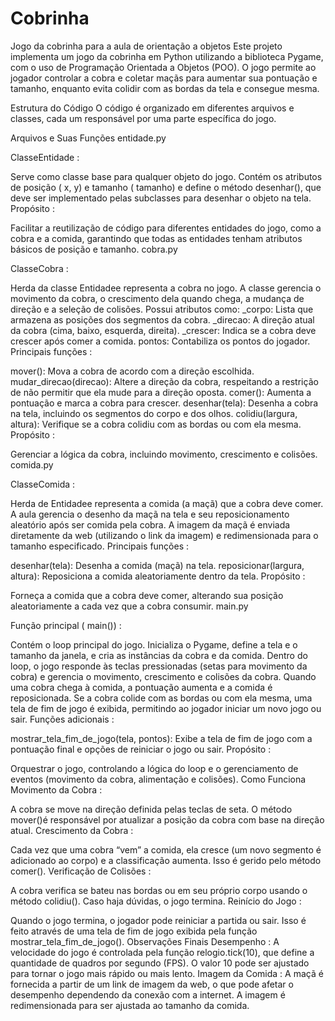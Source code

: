 # Cobrinha
Jogo da cobrinha para a aula de orientação a objetos
Este projeto implementa um jogo da cobrinha em Python utilizando a biblioteca Pygame, com o uso de Programação Orientada a Objetos (POO). O jogo permite ao jogador controlar a cobra e coletar maçãs para aumentar sua pontuação e tamanho, enquanto evita colidir com as bordas da tela e consegue mesma.

Estrutura do Código
O código é organizado em diferentes arquivos e classes, cada um responsável por uma parte específica do jogo.

Arquivos e Suas Funções
entidade.py

ClasseEntidade :

Serve como classe base para qualquer objeto do jogo. Contém os atributos de posição ( x, y) e tamanho ( tamanho) e define o método desenhar(), que deve ser implementado pelas subclasses para desenhar o objeto na tela.
Propósito :

Facilitar a reutilização de código para diferentes entidades do jogo, como a cobra e a comida, garantindo que todas as entidades tenham atributos básicos de posição e tamanho.
cobra.py

ClasseCobra :

Herda da classe Entidadee representa a cobra no jogo. A classe gerencia o movimento da cobra, o crescimento dela quando chega, a mudança de direção e a seleção de colisões.
Possui atributos como:
_corpo: Lista que armazena as posições dos segmentos da cobra.
_direcao: A direção atual da cobra (cima, baixo, esquerda, direita).
_crescer: Indica se a cobra deve crescer após comer a comida.
pontos: Contabiliza os pontos do jogador.
Principais funções :

mover(): Mova a cobra de acordo com a direção escolhida.
mudar_direcao(direcao): Altere a direção da cobra, respeitando a restrição de não permitir que ela mude para a direção oposta.
comer(): Aumenta a pontuação e marca a cobra para crescer.
desenhar(tela): Desenha a cobra na tela, incluindo os segmentos do corpo e dos olhos.
colidiu(largura, altura): Verifique se a cobra colidiu com as bordas ou com ela mesma.
Propósito :

Gerenciar a lógica da cobra, incluindo movimento, crescimento e colisões.
comida.py

ClasseComida :

Herda de Entidadee representa a comida (a maçã) que a cobra deve comer. A aula gerencia o desenho da maçã na tela e seu reposicionamento aleatório após ser comida pela cobra.
A imagem da maçã é enviada diretamente da web (utilizando o link da imagem) e redimensionada para o tamanho especificado.
Principais funções :

desenhar(tela): Desenha a comida (maçã) na tela.
reposicionar(largura, altura): Reposiciona a comida aleatoriamente dentro da tela.
Propósito :

Forneça a comida que a cobra deve comer, alterando sua posição aleatoriamente a cada vez que a cobra consumir.
main.py

Função principal ( main()) :

Contém o loop principal do jogo. Inicializa o Pygame, define a tela e o tamanho da janela, e cria as instâncias da cobra e da comida.
Dentro do loop, o jogo responde às teclas pressionadas (setas para movimento da cobra) e gerencia o movimento, crescimento e colisões da cobra.
Quando uma cobra chega à comida, a pontuação aumenta e a comida é reposicionada.
Se a cobra colide com as bordas ou com ela mesma, uma tela de fim de jogo é exibida, permitindo ao jogador iniciar um novo jogo ou sair.
Funções adicionais :

mostrar_tela_fim_de_jogo(tela, pontos): Exibe a tela de fim de jogo com a pontuação final e opções de reiniciar o jogo ou sair.
Propósito :

Orquestrar o jogo, controlando a lógica do loop e o gerenciamento de eventos (movimento da cobra, alimentação e colisões).
Como Funciona
Movimento da Cobra :

A cobra se move na direção definida pelas teclas de seta. O método mover()é responsável por atualizar a posição da cobra com base na direção atual.
Crescimento da Cobra :

Cada vez que uma cobra “vem” a comida, ela cresce (um novo segmento é adicionado ao corpo) e a classificação aumenta. Isso é gerido pelo método comer().
Verificação de Colisões :

A cobra verifica se bateu nas bordas ou em seu próprio corpo usando o método colidiu(). Caso haja dúvidas, o jogo termina.
Reinício do Jogo :

Quando o jogo termina, o jogador pode reiniciar a partida ou sair. Isso é feito através de uma tela de fim de jogo exibida pela função mostrar_tela_fim_de_jogo().
Observações Finais
Desempenho : A velocidade do jogo é controlada pela função relogio.tick(10), que define a quantidade de quadros por segundo (FPS). O valor 10 pode ser ajustado para tornar o jogo mais rápido ou mais lento.
Imagem da Comida : A maçã é fornecida a partir de um link de imagem da web, o que pode afetar o desempenho dependendo da conexão com a internet. A imagem é redimensionada para ser ajustada ao tamanho da comida.
